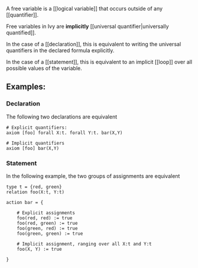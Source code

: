 A free variable is a [[logical variable]] that occurs outside of any [[quantifier]].

Free variables in Ivy are **implicitly** [[universal quantifier|universally quantified]].

In the case of a [[declaration]], this is equivalent to writing the universal quantifiers in the declared formula explicitly.

In the case of a [[statement]], this is equivalent to an implicit [[loop]] over all possible values of the variable.

## Examples:

### Declaration
The following two declarations are equivalent

```
# Explicit quantifiers:
axiom [foo] forall X:t. forall Y:t. bar(X,Y)

# Implicit quantifiers
axiom [foo] bar(X,Y)
```

### Statement

In the following example, the two groups of assignments are equivalent

```
type t = {red, green}
relation foo(X:t, Y:t)

action bar = {

    # Explicit assignments
	foo(red, red) := true
	foo(red, green) := true
	foo(green, red) := true
	foo(green, green) := true
	
	# Implicit assignment, ranging over all X:t and Y:t
	foo(X, Y) := true
	
}
```